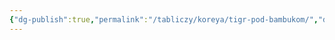 ```yaml
---
{"dg-publish":true,"permalink":"/tabliczy/koreya/tigr-pod-bambukom/","dgPassFrontmatter":true}
---
```



